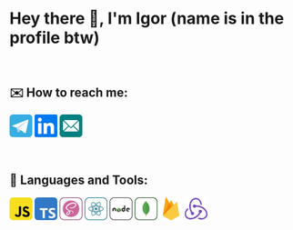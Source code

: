 # Hey there 👋, I'm Igor (name is in the profile btw)

<br />

## ✉️ How to reach me:
<p>
 <a href="https://t.me/pidodinero"><img src="https://github.com/IgorPetrovIP-13/IgorPetrovIP-13/blob/main/telegram-svgrepo-com%20(2).svg" target="_blank" alt="telegram" height="40"></a>
 <a target="_blank" href="https://www.linkedin.com/in/igor-petrov-004a5a274/"><img src="https://github.com/IgorPetrovIP-13/IgorPetrovIP-13/blob/main/linkedin-svgrepo-com.svg" alt="linkedin" height="40"></a>
 <a target="_blank" href="mailto:igorpetrov04@outlook.com"><img src="https://github.com/IgorPetrovIP-13/IgorPetrovIP-13/blob/main/email-svgrepo-com.svg" alt="email" height="40"></a>
</p>

<br />

## 🧰 Languages and Tools:
<p>
 <a target="_blank" href="https://www.w3schools.com/js/"><img src="https://github.com/IgorPetrovIP-13/IgorPetrovIP-13/blob/main/javascript-svgrepo-com.svg" alt="JS" height="40"></a>
 <a target="_blank" href="https://www.typescriptlang.org/"><img src="https://github.com/IgorPetrovIP-13/IgorPetrovIP-13/blob/main/typescript-svgrepo-com.svg" alt="TS" height="40"></a>
 <a target="_blank" href="https://sass-lang.com/"><img src="https://github.com/IgorPetrovIP-13/IgorPetrovIP-13/blob/main/sass-svgrepo-com.svg" alt="Sass" height="40"></a>
 <a target="_blank" href="https://react.dev/"><img src="https://github.com/IgorPetrovIP-13/IgorPetrovIP-13/blob/main/react-svgrepo-com.svg" alt="React" height="40"></a>
 <a target="_blank" href="https://nodejs.org/"><img src="https://github.com/IgorPetrovIP-13/IgorPetrovIP-13/blob/main/nodejs-svgrepo-com.svg" alt="NodeJS" height="40"></a>
 <a target="_blank" href="https://www.mongodb.com/"><img src="https://github.com/IgorPetrovIP-13/IgorPetrovIP-13/blob/main/mongodb-svgrepo-com.svg" alt="MongoDb" height="40"></a>
 <a target="_blank" href="https://firebase.google.com/"><img src="https://github.com/IgorPetrovIP-13/IgorPetrovIP-13/blob/main/firebase-1-logo-svgrepo-com.svg" alt="FireBase" height="40"></a>
 <a target="_blank" href="https://redux.js.org/"><img src="https://github.com/IgorPetrovIP-13/IgorPetrovIP-13/blob/main/redux-logo-svgrepo-com.svg" alt="Redux" height="40"></a>
</p>
